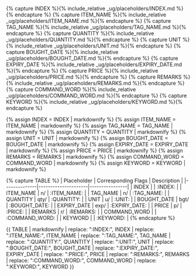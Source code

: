 <!-- markdownlint-disable-file first-line-h1 -->

<!-- ===== DECLARE VARIABLES ===== -->
<!-- markdownlint-disable -->
{% capture INDEX %}{% include_relative _ug/placeholders/INDEX.md %}{% endcapture %}
{% capture ITEM_NAME %}{% include_relative _ug/placeholders/ITEM_NAME.md %}{% endcapture %}
{% capture TAG_NAME %}{% include_relative _ug/placeholders/TAG_NAME.md %}{% endcapture %}
{% capture QUANTITY %}{% include_relative _ug/placeholders/QUANTITY.md %}{% endcapture %}
{% capture UNIT %}{% include_relative _ug/placeholders/UNIT.md %}{% endcapture %}
{% capture BOUGHT_DATE %}{% include_relative _ug/placeholders/BOUGHT_DATE.md %}{% endcapture %}
{% capture EXPIRY_DATE %}{% include_relative _ug/placeholders/EXPIRY_DATE.md %}{% endcapture %}
{% capture PRICE %}{% include_relative _ug/placeholders/PRICE.md %}{% endcapture %}
{% capture REMARKS %}{% include_relative _ug/placeholders/REMARKS.md %}{% endcapture %}
{% capture COMMAND_WORD %}{% include_relative _ug/placeholders/COMMAND_WORD.md %}{% endcapture %}
{% capture KEYWORD %}{% include_relative _ug/placeholders/KEYWORD.md %}{% endcapture %}

{% assign INDEX = INDEX | markdownify %}
{% assign ITEM_NAME = ITEM_NAME | markdownify %}
{% assign TAG_NAME = TAG_NAME | markdownify %}
{% assign QUANTITY = QUANTITY | markdownify %}
{% assign UNIT = UNIT | markdownify %}
{% assign BOUGHT_DATE = BOUGHT_DATE | markdownify %}
{% assign EXPIRY_DATE = EXPIRY_DATE | markdownify %}
{% assign PRICE = PRICE | markdownify %}
{% assign REMARKS = REMARKS | markdownify %}
{% assign COMMAND_WORD = COMMAND_WORD | markdownify %}
{% assign KEYWORD = KEYWORD | markdownify %}
<!-- markdownlint-restore -->

<!-- ===== CREATE TABLE FORMATTING IN NORMAL+ MARKDOWN ===== -->
<!-- WE USE :variable: FOR VALUES THAT ARE TO BE SUBSTITUTED -->
{% capture TABLE %}
| Placeholder  | Corresponding Flags | Description    |
|--------------|---------------------|----------------|
| INDEX        |                     | :INDEX:        |
| ITEM_NAME    | n/                  | :ITEM_NAME:    |
| TAG_NAME     | n/                  | :TAG_NAME:     |
| QUANTITY     | qty/                | :QUANTITY:     |
| UNIT         | u/                  | :UNIT:         |
| BOUGHT_DATE  | bgt/                | :BOUGHT_DATE:  |
| EXPIRY_DATE  | exp/                | :EXPIRY_DATE:  |
| PRICE        | p/                  | :PRICE:        |
| REMARKS      | r/                  | :REMARKS:      |
| COMMAND_WORD |                     | :COMMAND_WORD: |
| KEYWORD      |                     | :KEYWORD:      |
{% endcapture %}

<!-- ===== RENDER THE ACTUAL TABLE ===== -->
{{ TABLE
  | markdownify
  | replace: ":INDEX:", INDEX
  | replace: ":ITEM_NAME:", ITEM_NAME
  | replace: ":TAG_NAME:", TAG_NAME
  | replace: ":QUANTITY:", QUANTITY
  | replace: ":UNIT:", UNIT
  | replace: ":BOUGHT_DATE:", BOUGHT_DATE
  | replace: ":EXPIRY_DATE:", EXPIRY_DATE
  | replace: ":PRICE:", PRICE
  | replace: ":REMARKS:", REMARKS
  | replace: ":COMMAND_WORD:", COMMAND_WORD
  | replace: ":KEYWORD:", KEYWORD
}}

